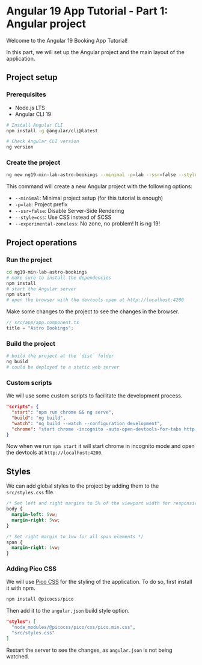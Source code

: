 # Angular 19 App Tutorial - Part 1: Angular project

Welcome to the Angular 19 Booking App Tutorial!

In this part, we will set up the Angular project and the main layout of the application.

## Project setup

### Prerequisites

- Node.js LTS
- Angular CLI 19

```bash
# Install Angular CLI
npm install -g @angular/cli@latest

# Check Angular CLI version
ng version
```

### Create the project

```bash
ng new ng19-min-lab-astro-bookings --minimal -p=lab --ssr=false --style=css --experimental-zoneless
```

This command will create a new Angular project with the following options:

- `--minimal`: Minimal project setup (for this tutorial is enough)
- `-p=lab`: Project prefix
- `--ssr=false`: Disable Server-Side Rendering
- `--style=css`: Use CSS instead of SCSS
- `--experimental-zoneless`: No zone, no problem! It is ng 19!

## Project operations

### Run the project

```bash
cd ng19-min-lab-astro-bookings
# make sure to install the dependencies
npm install
# start the Angular server
npm start
# open the browser with the devtools open at http://localhost:4200
```

Make some changes to the project to see the changes in the browser.

```typescript
// src/app/app.component.ts
title = "Astro Bookings";
```

### Build the project

```bash
# build the project at the `dist` folder
ng build
# could be deployed to a static web server
```

### Custom scripts

We will use some custom scripts to facilitate the development process.

```json
"scripts": {
  "start": "npm run chrome && ng serve",
  "build": "ng build",
  "watch": "ng build --watch --configuration development",
  "chrome": "start chrome -incognito -auto-open-devtools-for-tabs http://localhost:4200"
}
```

Now when we run `npm start` it will start chrome in incognito mode and open the devtools at `http://localhost:4200`.

## Styles

We can add global styles to the project by adding them to the `src/styles.css` file.

```css
/* Set left and right margins to 5% of the viewport width for responsiveness */
body {
  margin-left: 5vw;
  margin-right: 5vw;
}

/* Set right margin to 1vw for all span elements */
span {
  margin-right: 1vw;
}
```

### Adding Pico CSS

We will use [Pico CSS](https://picocss.com/) for the styling of the application. To do so, first install it with npm.

```bash
npm install @picocss/pico
```

Then add it to the `angular.json` build style option.

```json
"styles": [
  "node_modules/@picocss/pico/css/pico.min.css",
  "src/styles.css"
]
```

Restart the server to see the changes, as `angular.json` is not being watched.
